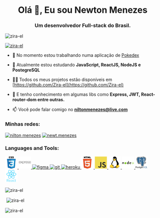 <h1 align="center">Olá 👋, Eu sou Newton Menezes</h1>
<h3 align="center">Um desenvolvedor Full-stack do Brasil.</h3>

<p align="left"> <img src="https://komarev.com/ghpvc/?username=zira-el&label=Profile%20views&color=0e75b6&style=plastic" alt="zira-el" /> </p>

<p align="left"> <a href="https://github.com/ryo-ma/github-profile-trophy"><img src="https://github-profile-trophy.vercel.app/?username=zira-el" alt="zira-el" /></a> </p>

- 🔭 No momento estou trabalhando numa aplicação de [Pokedex](https://github.com/Zira-el/pokedex)

- 🌱 Atualmente estou estudando **JavaScript, ReactJS, NodeJS e PostegreSQL**

- 👨‍💻 Todos os meus projetos estão disponíveis em [https://github.com/Zira-el](https://github.com/Zira-el)

- 💬 E tenho conhecimento em algumas libs como **Express, JWT, React-router-dom entre outras.**

- 📫 Você pode falar comigo no **niltonmenezes@live.com**

<h3 align="left">Minhas redes:</h3>
<p align="left">
<a href="https://linkedin.com/in/nilton-menezes" target="blank"><img align="center" src="https://raw.githubusercontent.com/rahuldkjain/github-profile-readme-generator/master/src/images/icons/Social/linked-in-alt.svg" alt="nilton menezes" height="30" width="40" /></a>
<a href="https://instagram.com/newt.menezes" target="blank"><img align="center" src="https://raw.githubusercontent.com/rahuldkjain/github-profile-readme-generator/master/src/images/icons/Social/instagram.svg" alt="newt.menezes" height="30" width="40" /></a>
</p>

<h3 align="left">Languages and Tools:</h3>
<p align="left"> <a href="https://www.w3schools.com/css/" target="_blank"> <img src="https://raw.githubusercontent.com/devicons/devicon/master/icons/css3/css3-original-wordmark.svg" alt="css3" width="40" height="40"/> </a> <a href="https://expressjs.com" target="_blank"> <img src="https://raw.githubusercontent.com/devicons/devicon/master/icons/express/express-original-wordmark.svg" alt="express" width="40" height="40"/> </a> <a href="https://www.figma.com/" target="_blank"> <img src="https://www.vectorlogo.zone/logos/figma/figma-icon.svg" alt="figma" width="40" height="40"/> </a> <a href="https://git-scm.com/" target="_blank"> <img src="https://www.vectorlogo.zone/logos/git-scm/git-scm-icon.svg" alt="git" width="40" height="40"/> </a> <a href="https://heroku.com" target="_blank"> <img src="https://www.vectorlogo.zone/logos/heroku/heroku-icon.svg" alt="heroku" width="40" height="40"/> </a> <a href="https://www.w3.org/html/" target="_blank"> <img src="https://raw.githubusercontent.com/devicons/devicon/master/icons/html5/html5-original-wordmark.svg" alt="html5" width="40" height="40"/> </a> <a href="https://developer.mozilla.org/en-US/docs/Web/JavaScript" target="_blank"> <img src="https://raw.githubusercontent.com/devicons/devicon/master/icons/javascript/javascript-original.svg" alt="javascript" width="40" height="40"/> </a> <a href="https://www.linux.org/" target="_blank"> <img src="https://raw.githubusercontent.com/devicons/devicon/master/icons/linux/linux-original.svg" alt="linux" width="40" height="40"/> </a> <a href="https://nodejs.org" target="_blank"> <img src="https://raw.githubusercontent.com/devicons/devicon/master/icons/nodejs/nodejs-original-wordmark.svg" alt="nodejs" width="40" height="40"/> </a> <a href="https://www.postgresql.org" target="_blank"> <img src="https://raw.githubusercontent.com/devicons/devicon/master/icons/postgresql/postgresql-original-wordmark.svg" alt="postgresql" width="40" height="40"/> </a> <a href="https://reactjs.org/" target="_blank"> <img src="https://raw.githubusercontent.com/devicons/devicon/master/icons/react/react-original-wordmark.svg" alt="react" width="40" height="40"/> </a> </p>

<p><img align="center" src="https://github-readme-stats.vercel.app/api/top-langs?username=zira-el&show_icons=true&locale=en&layout=compact" alt="zira-el" /></p>

<p>&nbsp;<img align="center" src="https://github-readme-stats.vercel.app/api?username=zira-el&show_icons=true&theme=dracula&hide_border=true&locale=en" alt="zira-el" /></p>

<p><img align="center" src="https://github-readme-streak-stats.herokuapp.com/?user=zira-el&" alt="zira-el" /></p>

